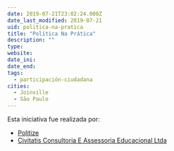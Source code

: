 ```yaml
---
date: 2019-07-21T23:02:24.000Z
date_last_modified: 2019-07-21
uid: politica-na-pratica
title: "Política Na Prática"
description: ""
type: 
website: 
date_ini: 
date_end: 
tags:
  - participación-ciudadana
cities: 
  - Joinville
  - São Paulo
---
```


Esta iniciativa fue realizada por:

- [Politize](/organizaciones/politize)
- [Civitatis Consultoria E Assessoria Educacional Ltda](/organizaciones/civitatis-consultoria-e-assessoria-educacional-ltda)
